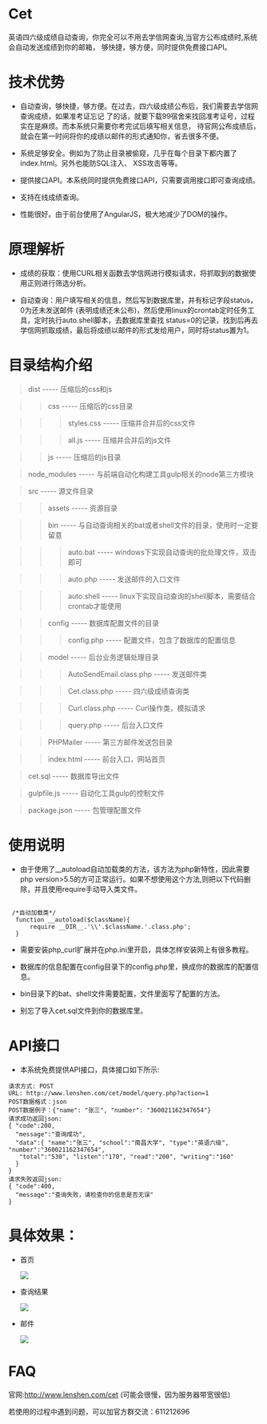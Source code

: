 # Cet

英语四六级成绩自动查询，你完全可以不用去学信网查询,当官方公布成绩时,系统会自动发送成绩到你的邮箱，
够快捷，够方便，同时提供免费接口API。

# 技术优势

* 自动查询，够快捷，够方便。在过去，四六级成绩公布后，我们需要去学信网查询成绩，如果准考证忘记
了的话，就要下载99宿舍来找回准考证号，过程实在是麻烦。而本系统只需要你考完试后填写相关信息，
待官网公布成绩后，就会在第一时间将你的成绩以邮件的形式通知你，省去很多不便。

* 系统足够安全。例如为了防止目录被偷窥，几乎在每个目录下都内置了index.html。另外也能防SQL注入、
XSS攻击等等。

* 提供接口API。本系统同时提供免费接口API，只需要调用接口即可查询成绩。

* 支持在线成绩查询。

* 性能很好。由于前台使用了AngularJS，极大地减少了DOM的操作。


# 原理解析

* 成绩的获取：使用CURL相关函数去学信网进行模拟请求，将抓取到的数据使用正则进行筛选分析。

* 自动查询：用户填写相关的信息，然后写到数据库里，并有标记字段status，0为还未发送邮件
(表明成绩还未公布)，然后使用linux的crontab定时任务工具，定时执行auto.shell脚本，去数据库里查找
status=0的记录，找到后再去学信网抓取成绩，最后将成绩以邮件的形式发给用户，同时将status置为1。


# 目录结构介绍
> dist   ----- 压缩后的css和js

>>  css		-----  压缩后的css目录

>>> styles.css      -----  压缩并合并后的css文件

>>> all.js      -----  压缩并合并后的js文件

>>  js		-----  压缩后的js目录  

> node_modules    ----- 与前端自动化构建工具gulp相关的node第三方模块

> src     -----  源文件目录  

>>  assets		-----  资源目录  

>>  bin		-----  与自动查询相关的bat或者shell文件的目录，使用时一定要留意

>>> auto.bat     -----  windows下实现自动查询的批处理文件，双击即可

>>> auto.php     -----  发送邮件的入口文件

>>> auto.shell     -----  linux下实现自动查询的shell脚本，需要结合crontab才能使用

>>  config		-----  数据库配置文件的目录

>>> config.php     -----  配置文件，包含了数据库的配置信息

>>  model		-----  后台业务逻辑处理目录

>>> AutoSendEmail.class.php     -----  发送邮件类

>>> Cet.class.php     -----  四六级成绩查询类

>>> Curl.class.php     -----  Curl操作类，模拟请求

>>> query.php     -----  后台入口文件

>>  PHPMailer		-----  第三方邮件发送包目录

>>  index.html		-----  前台入口，网站首页

> cet.sql  	 -----  数据库导出文件 

> gulpfile.js  	 -----  自动化工具gulp的控制文件 

> package.json  	-----  包管理配置文件



# 使用说明

* 由于使用了__autoload自动加载类的方法，该方法为php新特性，因此需要php version>5.5的方可正常运行。如果不想使用这个方法,则把以下代码删除，并且使用require手动导入类文件。

```

 /*自动加载类*/
  function __autoload($className){
      require __DIR__.'\\'.$className.'.class.php';
  }

```

* 需要安装php_curl扩展并在php.ini里开启，具体怎样安装网上有很多教程。

* 数据库的信息配置在config目录下的config.php里，换成你的数据库的配置信息。

* bin目录下的bat、shell文件需要配置，文件里面写了配置的方法。

* 别忘了导入cet.sql文件到你的数据库里。



# API接口
* 本系统免费提供API接口，具体接口如下所示:

```
请求方式: POST
URL: http://www.lenshen.com/cet/model/query.php?action=1
POST数据格式：json
POST数据例子：{"name": "张三", "number": "360021162347654"}
请求成功返回json:
{ "code":200,
  "message":"查询成功",
  "data":{ "name":"张三", "school":"南昌大学", "type":"英语六级", "number":"360021162347654",
   "total":"530", "listen":"170", "read":"200", "writing":"160"
  }
}
请求失败返回json:
{ "code":400,
  "message":"查询失败，请检查你的信息是否无误"
}
```



# 具体效果：
* 首页

  ![](https://github.com/lensh/Cet/blob/master/src/assets/img/cet1.png)

* 查询结果

  ![](https://github.com/lensh/Cet/blob/master/src/assets/img/cet2.png)

* 邮件

  ![](https://github.com/lensh/Cet/blob/master/src/assets/img/cet3.png)

# FAQ
 官网:http://www.lenshen.com/cet  (可能会很慢，因为服务器带宽很低)

 若使用的过程中遇到问题，可以加官方群交流：611212696

